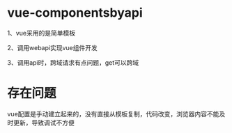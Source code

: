 # vue-componentsbyapi

  1、vue采用的是简单模板

  2、调用webapi实现vue组件开发

  3、调用api时，跨域请求有点问题，get可以跨域
  
# 存在问题
  
   vue配置是手动建立起来的，没有直接从模板复制，代码改变，浏览器内容不能及时更新，导致调试不方便
  
  
